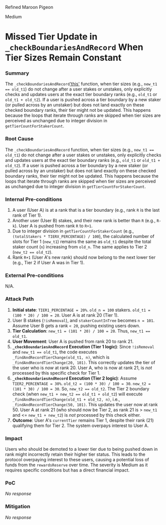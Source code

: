 Refined Maroon Pigeon

Medium

# Missed Tier Update in `_checkBoundariesAndRecord` When Tier Sizes Remain Constant

### Summary

The `_checkBoundariesAndRecord`['this'](https://github.com/sherlock-audit/2025-05-layeredge/blob/main/edgen-staking/src/stake/LayerEdgeStaking.sol#L841) function, when tier sizes (e.g., `new_t1 == old_t1`) do not change after a user stakes or unstakes, only explicitly checks and updates users at the exact tier boundary ranks (e.g., `old_t1` or `old_t1 + old_t2`). If a user is pushed across a tier boundary by a new staker (or pulled across by an unstaker) but does not land exactly on these checked boundary ranks, their tier might not be updated. This happens because the loops that iterate through ranks are skipped when tier sizes are perceived as unchanged due to integer division in `getTierCountForStakerCount`.


### Root Cause

The `_checkBoundariesAndRecord` function, when tier sizes (e.g., `new_t1 == old_t1`) do not change after a user stakes or unstakes, only explicitly checks and updates users at the exact tier boundary ranks (e.g., `old_t1` or `old_t1 + old_t2`). If a user is pushed across a tier boundary by a new staker (or pulled across by an unstaker) but does not land exactly on these checked boundary ranks, their tier might not be updated. This happens because the loops that iterate through ranks are skipped when tier sizes are perceived as unchanged due to integer division in `getTierCountForStakerCount`.

### Internal Pre-conditions

1.  A user (User A) is at a rank that is a tier boundary (e.g., rank `R` is the last rank of Tier 1).
2.  Another user (User B) stakes, and their new rank is better than `R` (e.g., `R-k`). User A is pushed from rank `R` to `R+1`.
3.  Due to integer division in `getTierCountForStakerCount` (e.g., `(totalStakers * TIERX_PERCENTAGE) / 100`), the calculated number of slots for Tier 1 (`new_t1`) remains the same as `old_t1` despite the total staker count (`n`) increasing from `old_n`. The same applies to Tier 2 (`new_t2 == old_t2`).
4.  Rank `R+1` (User A's new rank) should now belong to the next lower tier (e.g., Tier 2 if User A was in Tier 1).

### External Pre-conditions

N/A.

### Attack Path

1.  **Initial state**: `TIER1_PERCENTAGE = 20%`. `old_n = 100` stakers. `old_t1 = (100 * 20) / 100 = 20`. User A is at rank 20 (Tier 1).
2.  User B stakes (`!isRemoval`), and `stakerCountInTree` becomes `n = 101`. Assume User B gets a rank `< 20`, pushing existing users down.
3.  **Tier Calculation**: `new_t1 = (101 * 20) / 100 = 20`. Thus, `new_t1 == old_t1`.
4.  **User Movement**: User A is pushed from rank 20 to rank 21.
5.  **`_checkBoundariesAndRecord` Execution (Tier 1 logic)**:
    Since `!isRemoval` and `new_t1 == old_t1`, the code executes `_findAndRecordTierChange(old_t1, n)`, which is `_findAndRecordTierChange(20, 101)`. This correctly updates the tier of the user who is *now* at rank 20.
    User A, who is now at rank 21, is *not* processed by this specific check for Tier 1.
6.  **`_checkBoundariesAndRecord` Execution (Tier 2 logic)**:
    Assume `TIER2_PERCENTAGE = 30%`. `old_t2 = (100 * 30) / 100 = 30`. `new_t2 = (101 * 30) / 100 = 30`. So, `new_t2 == old_t2`.
    The Tier 2 boundary check (when `new_t1 + new_t2 == old_t1 + old_t2`) will execute `_findAndRecordTierChange(old_t1 + old_t2, n)`, i.e., `_findAndRecordTierChange(50, 101)`. This updates the user now at rank 50.
    User A at rank 21 (who should now be Tier 2, as rank 21 is > `new_t1` and <= `new_t1 + new_t2`) is *not* processed by this check either.
7.  **Outcome**: User A's `currentTier` remains Tier 1, despite their rank (21) qualifying them for Tier 2. The system overpays interest to User A.

### Impact

Users who should be demoted to a lower tier due to being pushed down in rank might incorrectly retain their higher tier status. This leads to the protocol overpaying interest to these users, causing a potential loss of funds from the `rewardsReserve` over time. The severity is Medium as it requires specific conditions but has a direct financial impact.


### PoC

_No response_

### Mitigation

_No response_
